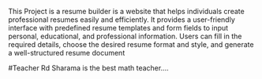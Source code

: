 This Project is a resume builder is a website that helps individuals create professional resumes easily and efficiently. It provides a user-friendly interface with predefined resume templates and form fields to input personal, educational, and professional information. Users can fill in the required details, choose the desired resume format and style, and generate a well-structured resume document


#Teacher
Rd Sharama is the best math teacher....
